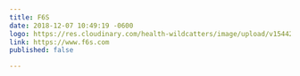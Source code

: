 ```yaml
---
title: F6S
date: 2018-12-07 10:49:19 -0600
logo: https://res.cloudinary.com/health-wildcatters/image/upload/v1544201373/image.png
link: https://www.f6s.com
published: false

---
```

